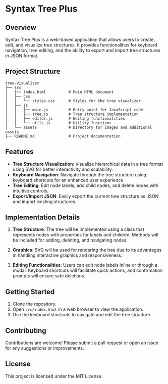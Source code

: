 # Syntax Tree Plus

## Overview
Syntax Tree Plus is a web-based application that allows users to create, edit, and visualize tree structures. It provides functionalities for keyboard navigation, tree editing, and the ability to export and import tree structures in JSON format.

## Project Structure
```
tree-visualizer
├── src
│   ├── index.html          # Main HTML document
│   ├── css
│   │   └── styles.css      # Styles for the tree visualizer
│   ├── js
│   │   ├── main.js         # Entry point for JavaScript code
│   │   ├── tree.js         # Tree structure implementation
│   │   ├── editor.js       # Editing functionalities
│   │   └── utils.js        # Utility functions
│   └── assets              # Directory for images and additional assets
├── README.md               # Project documentation
```

## Features
- **Tree Structure Visualization**: Visualize hierarchical data in a tree format using SVG for better interactivity and scalability.
- **Keyboard Navigation**: Navigate through the tree structure using keyboard shortcuts for an enhanced user experience.
- **Tree Editing**: Edit node labels, add child nodes, and delete nodes with intuitive controls.
- **Export/Import JSON**: Easily export the current tree structure as JSON and import existing structures.

## Implementation Details
1. **Tree Structure**: The tree will be implemented using a class that represents nodes with properties for labels and children. Methods will be included for adding, deleting, and navigating nodes.
  
2. **Graphics**: SVG will be used for rendering the tree due to its advantages in handling interactive graphics and responsiveness.

3. **Editing Functionalities**: Users can edit node labels inline or through a modal. Keyboard shortcuts will facilitate quick actions, and confirmation prompts will ensure safe deletions.

## Getting Started
1. Clone the repository.
2. Open `src/index.html` in a web browser to view the application.
3. Use the keyboard shortcuts to navigate and edit the tree structure.

## Contributing
Contributions are welcome! Please submit a pull request or open an issue for any suggestions or improvements.

## License
This project is licensed under the MIT License.